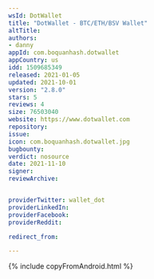 ```yaml
---
wsId: DotWallet
title: "DotWallet - BTC/ETH/BSV Wallet"
altTitle:
authors:
- danny
appId: com.boquanhash.dotwallet
appCountry: us
idd: 1509685349
released: 2021-01-05
updated: 2021-10-01
version: "2.8.0"
stars: 5
reviews: 4
size: 76503040
website: https://www.dotwallet.com
repository:
issue:
icon: com.boquanhash.dotwallet.jpg
bugbounty:
verdict: nosource
date: 2021-11-10
signer:
reviewArchive:


providerTwitter: wallet_dot
providerLinkedIn:
providerFacebook:
providerReddit:

redirect_from:

---
```

{% include copyFromAndroid.html %}

